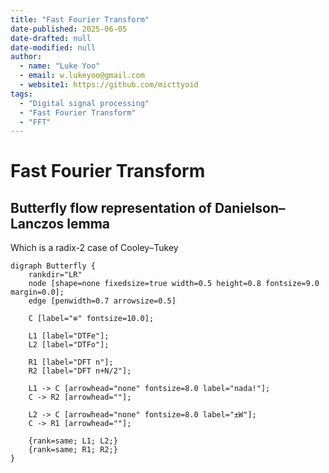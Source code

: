 ```yaml
---
title: "Fast Fourier Transform"
date-published: 2025-06-05
date-drafted: null
date-modified: null
author:
  - name: "Luke Yoo"
  - email: w.lukeyoo@gmail.com
  - website1: https://github.com/micttyoid
tags:
  - "Digital signal processing"
  - "Fast Fourier Transform"
  - "FFT"
---
```


# Fast Fourier Transform

## Butterfly flow representation of Danielson–Lanczos lemma

Which is a radix-2 case of Cooley–Tukey

```[dot]
digraph Butterfly {
    rankdir="LR"
    node [shape=none fixedsize=true width=0.5 height=0.8 fontsize=9.0 margin=0.0];
    edge [penwidth=0.7 arrowsize=0.5]
    
    C [label="⊕" fontsize=10.0];
    
    L1 [label="DTFe"];
    L2 [label="DTFo"];

    R1 [label="DFT n"];
    R2 [label="DFT n+N/2"];
    
    L1 -> C [arrowhead="none" fontsize=8.0 label="nada!"];
    C -> R2 [arrowhead=""];
    
    L2 -> C [arrowhead="none" fontsize=8.0 label="±W"];
    C -> R1 [arrowhead=""];
    
    {rank=same; L1; L2;}
    {rank=same; R1; R2;}
}
```
